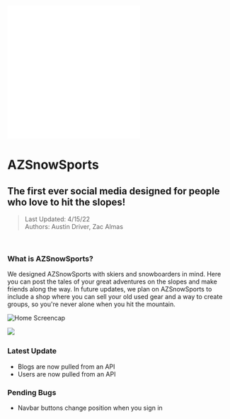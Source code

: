 <img src="https://github.com/ThatGhostToast/AZSnowSports/blob/main/src/main/resources/static/assets/images/AZSnowSports-logos_white.png" width="300" height="300"> </br>
# AZSnowSports
## The first ever social media designed for people who love to hit the slopes!
> Last Updated: 4/15/22</br>
> Authors: Austin Driver, Zac Almas
</br>

### What is AZSnowSports?
We designed AZSnowSports with skiers and snowboarders in mind. Here you can post the tales of your great adventures on the slopes and make friends along the way. In future updates, we plan on AZSnowSports to include a shop where you can sell your old used gear and a way to create groups, so you're never alone when you hit the mountain.

![Home Screencap](https://github.com/ThatGhostToast/AZSnowSports/blob/main/readme%20assets/NewVideo.gif)

<img src="ScreenShotOfTimeline.png">

### Latest Update
* Blogs are now pulled from an API
* Users are now pulled from an API

### Pending Bugs
* Navbar buttons change position when you sign in
